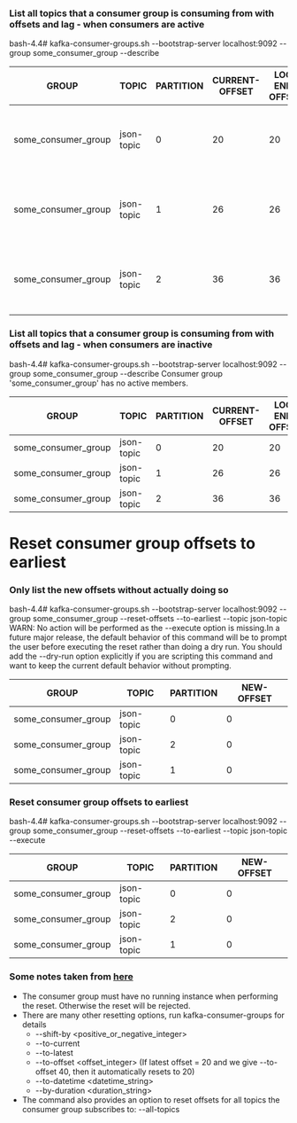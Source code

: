 ### List all topics that a consumer group is consuming from with offsets and lag - when consumers are active
bash-4.4# kafka-consumer-groups.sh --bootstrap-server localhost:9092 --group some_consumer_group --describe

| GROUP | TOPIC | PARTITION | CURRENT-OFFSET | LOG-END-OFFSET | LAG | CONSUMER-ID | HOST | CLIENT-ID |
| ------ | ------ | ------- | -------------- | -------------- | -- | -- | -- | -- |
|some_consumer_group |json-topic | 0 | 20 | 20 | 0| kafka-python-1.4.6-fa73d85c-1f44-4c0c-bfdc-637f8a0b26ad | /10.255.0.2 | kafka-python-1.4.6 |
|some_consumer_group |json-topic | 1 | 26 | 26 | 0| kafka-python-1.4.6-fa73d85c-1f44-4c0c-bfdc-637f8a0b26ad | /10.255.0.2 | kafka-python-1.4.6 |
|some_consumer_group |json-topic | 2 | 36 | 36 | 0| kafka-python-1.4.6-fa73d85c-1f44-4c0c-bfdc-637f8a0b26ad | /10.255.0.2 | kafka-python-1.4.6 |

### List all topics that a consumer group is consuming from with offsets and lag - when consumers are inactive
bash-4.4# kafka-consumer-groups.sh --bootstrap-server localhost:9092 --group some_consumer_group --describe
Consumer group 'some_consumer_group' has no active members.

| GROUP | TOPIC | PARTITION | CURRENT-OFFSET | LOG-END-OFFSET | LAG | CONSUMER-ID | HOST | CLIENT-ID |
| - | - | - | - | - | - | - | - | - |
| some_consumer_group | json-topic | 0 | 20 | 20 | 0 | - | - | - |
| some_consumer_group | json-topic | 1 | 26 | 26 | 0 | - | - | - |
| some_consumer_group | json-topic | 2 | 36 | 36 | 0 | - | - | - |


# Reset consumer group offsets to earliest

### Only list the new offsets without actually doing so
bash-4.4# kafka-consumer-groups.sh --bootstrap-server localhost:9092 --group some_consumer_group --reset-offsets --to-earliest --topic json-topic
WARN: No action will be performed as the --execute option is missing.In a future major release, the default behavior of this command will be to prompt the user before executing the reset rather than doing a dry run. You should add the --dry-run option explicitly if you are scripting this command and want to keep the current default behavior without prompting.

| GROUP | TOPIC | PARTITION | NEW-OFFSET |
| - | - | - | - |
| some_consumer_group | json-topic | 0 | 0 |
| some_consumer_group | json-topic | 2 | 0 |
| some_consumer_group | json-topic | 1 | 0 |


### Reset consumer group offsets to earliest
bash-4.4# kafka-consumer-groups.sh --bootstrap-server localhost:9092 --group some_consumer_group --reset-offsets --to-earliest --topic json-topic --execute

| GROUP | TOPIC | PARTITION | NEW-OFFSET |
| - | - | - | - |
| some_consumer_group | json-topic | 0 | 0 |
| some_consumer_group | json-topic | 2 | 0 |
| some_consumer_group | json-topic | 1 | 0 |

### Some notes taken from [here](https://gist.github.com/marwei/cd40657c481f94ebe273ecc16601674b#note)
 - The consumer group must have no running instance when performing the reset. Otherwise the reset will be rejected.
 - There are many other resetting options, run kafka-consumer-groups for details
   - --shift-by <positive_or_negative_integer>
   - --to-current
   - --to-latest
   - --to-offset <offset_integer> (If latest offset = 20 and we give --to-offset 40, then it automatically resets to 20)
   - --to-datetime <datetime_string>
   - --by-duration <duration_string>
 - The command also provides an option to reset offsets for all topics the consumer group subscribes to: --all-topics
